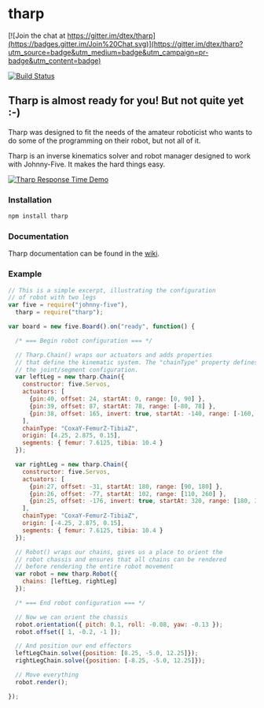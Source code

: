 # tharp

[![Join the chat at https://gitter.im/dtex/tharp](https://badges.gitter.im/Join%20Chat.svg)](https://gitter.im/dtex/tharp?utm_source=badge&utm_medium=badge&utm_campaign=pr-badge&utm_content=badge)

[![Build Status](https://travis-ci.org/dtex/tharp.svg)](https://travis-ci.org/dtex/tharp)

## Tharp is almost ready for you! But not quite yet :-)
Tharp was designed to fit the needs of the amateur roboticist who wants to do some of the programming on their robot, but not all of it.

Tharp is an inverse kinematics solver and robot manager designed to work with Johnny-Five. It makes the hard things easy.

[![Tharp Response Time Demo](http://img.youtube.com/vi/gabm8QdO29Q/0.jpg)](http://www.youtube.com/watch?v=gabm8QdO29Q)

### Installation
````bash
npm install tharp
````

### Documentation
Tharp documentation can be found in the [wiki](https://github.com/dtex/tharp/wiki).

### Example
````js
// This is a simple excerpt, illustrating the configuration
// of robot with two legs
var five = require("johnny-five"),
  tharp = require("tharp");

var board = new five.Board().on("ready", function() {

  /* === Begin robot configuration === */

  // Tharp.Chain() wraps our actuators and adds properties
  // that define the kinematic system. The "chainType" property defines
  // the joint/segment configuration.
  var leftLeg = new tharp.Chain({
    constructor: five.Servos,
    actuators: [
      {pin:40, offset: 24, startAt: 0, range: [0, 90] },
      {pin:39, offset: 87, startAt: 78, range: [-80, 78] },
      {pin:38, offset: 165, invert: true, startAt: -140, range: [-160, -10] }
    ],
    chainType: "CoxaY-FemurZ-TibiaZ",
    origin: [4.25, 2.875, 0.15],
    segments: { femur: 7.6125, tibia: 10.4 }
  });

  var rightLeg = new tharp.Chain({
    constructor: five.Servos,
    actuators: [
      {pin:27, offset: -31, startAt: 180, range: [90, 180] },
      {pin:26, offset: -77, startAt: 102, range: [110, 260] },
      {pin:25, offset: -176, invert: true, startAt: 320, range: [180, 340]}
    ],
    chainType: "CoxaY-FemurZ-TibiaZ",
    origin: [-4.25, 2.875, 0.15],
    segments: { femur: 7.6125, tibia: 10.4 }
  });

  // Robot() wraps our chains, gives us a place to orient the
  // robot chassis and ensures that all chains can be rendered
  // before rendering the entire robot movement
  var robot = new tharp.Robot({
    chains: [leftLeg, rightLeg]
  });

  /* === End robot configuration === */

  // Now we can orient the chassis
  robot.orientation({ pitch: 0.1, roll: -0.08, yaw: -0.13 });
  robot.offset([ 1, -0.2, -1 ]);

  // And position our end effectors
  leftLegChain.solve({position: [8.25, -5.0, 12.25]});
  rightLegChain.solve({position: [-8.25, -5.0, 12.25]});

  // Move everything
  robot.render();

});

````
